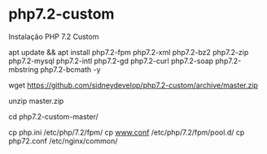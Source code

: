 # php7.2-custom
Instalação PHP 7.2 Custom

apt update && apt install php7.2-fpm php7.2-xml php7.2-bz2 php7.2-zip php7.2-mysql php7.2-intl php7.2-gd php7.2-curl php7.2-soap php7.2-mbstring php7.2-bcmath -y

wget https://github.com/sidneydevelop/php7.2-custom/archive/master.zip

unzip master.zip

cd php7.2-custom-master/

cp php.ini /etc/php/7.2/fpm/
cp www.conf /etc/php/7.2/fpm/pool.d/
cp php72.conf /etc/nginx/common/
